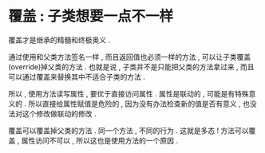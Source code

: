 # 覆盖 : 子类想要一点不一样

覆盖才是继承的精髓和终极奥义 . 

通过使用和父类方法签名一样 , 而且返回值也必须一样的方法 , 可以让子类覆盖\(override\)掉父类的方法 . 也就是说 , 子类并不是只能把父类的方法拿过来 , 而且可以通过覆盖来替换其中不适合子类的方法 . 

所以 , 使用方法读写属性 , 要优于直接访问属性 . 属性是联动的 , 可能是有特殊意义的 . 所以直接给属性赋值是危险的 , 因为没有办法检查新的值是否有意义 , 也没法对这个修改做联动的修改 . 

覆盖可以覆盖掉父类的方法 . 同一个方法 , 不同的行为 . 这就是多态 ! 方法可以覆盖 , 属性访问不可以 , 所以这也是使用方法的一个原因 . 





